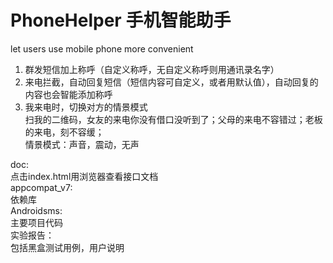 PhoneHelper 手机智能助手  
===========  
  
let users use mobile phone more convenient  
1. 群发短信加上称呼（自定义称呼，无自定义称呼则用通讯录名字）  
2. 来电拦截，自动回复短信（短信内容可自定义，或者用默认值），自动回复的内容也会智能添加称呼    
3. 我来电时，切换对方的情景模式    
        扫我的二维码，女友的来电你没有借口没听到了；父母的来电不容错过；老板的来电，刻不容缓；  
        情景模式：声音，震动，无声  

doc:  
   点击index.html用浏览器查看接口文档  
appcompat_v7:  
   依赖库  
Androidsms:  
   主要项目代码  
实验报告：  
   包括黑盒测试用例，用户说明  
